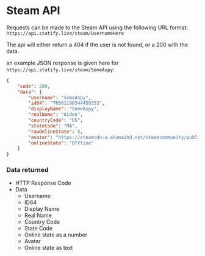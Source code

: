 # Steam API

Requests can be made to the Steam API using the following URL format: `https://api.statify.live/steam/UsernameHere`

The api will either return a 404 if the user is not found, or a 200 with the data.

an example JSON response is given here for `https://api.statify.live/steam/SomeAspy`:

```json
{
    "code": 200,
    "data": {
        "username": "SomeAspy",
        "id64": "76561198344459333",
        "displayName": "SomeAspy",
        "realName": "Aiden",
        "countryCode": "US",
        "stateCode": "MA",
        "rawOnlineState": 0,
        "avatar": "https://steamcdn-a.akamaihd.net/steamcommunity/public/images/avatars/36/360236e555049f204b12d3a8685a3b9b9764ebfe.jpg",
        "onlineState": "Offline"
    }
}
```

### Data returned

-   HTTP Response Code
-   Data
    -   Username
    -   ID64
    -   Display Name
    -   Real Name
    -   Country Code
    -   State Code
    -   Online state as a number
    -   Avatar
    -   Online state as text
